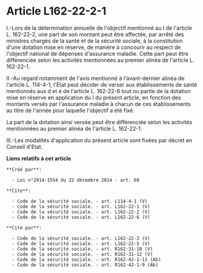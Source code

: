 # Article L162-22-2-1

I.-Lors de la détermination annuelle de l'objectif mentionné au I de l'article L. 162-22-2, une part de son montant peut être
affectée, par arrêté des ministres chargés de la santé et de la sécurité sociale, à la constitution d'une dotation mise en
réserve, de manière à concourir au respect de l'objectif national de dépenses d'assurance maladie. Cette part peut être
différenciée selon les activités mentionnées au premier alinéa de l'article L. 162-22-1. 

II.-Au regard notamment de l'avis mentionné à l'avant-dernier alinéa de l'article L. 114-4-1, l'Etat peut décider de verser
aux établissements de santé mentionnés aux d et e de l'article L. 162-22-6 tout ou partie de la dotation mise en réserve en
application du I du présent article, en fonction des montants versés par l'assurance maladie à chacun de ces établissements
au titre de l'année pour laquelle l'objectif a été fixé. 

La part de la dotation ainsi versée peut être différenciée selon les activités mentionnées au premier alinéa de l'article L.
162-22-1. 

III.-Les modalités d'application du présent article sont fixées par décret en Conseil d'Etat.

**Liens relatifs à cet article**

	**Créé par**:

	  - Loi n°2014-1554 du 22 décembre 2014 - art. 68

	**Cite**:

	  - Code de la sécurité sociale. - art. L114-4-1 (V)
	  - Code de la sécurité sociale. - art. L162-22-1 (V)
	  - Code de la sécurité sociale. - art. L162-22-2 (V)
	  - Code de la sécurité sociale. - art. L162-22-6 (V)

	**Cité par**:

	  - Code de la sécurité sociale. - art. L162-22-3 (V)
	  - Code de la sécurité sociale. - art. L162-22-5 (V)
	  - Code de la sécurité sociale. - art. R162-31-10 (V)
	  - Code de la sécurité sociale. - art. R162-31-12 (V)
	  - Code de la sécurité sociale. - art. R162-42-1-11 (Ab)
	  - Code de la sécurité sociale. - art. R162-42-1-9 (Ab)
